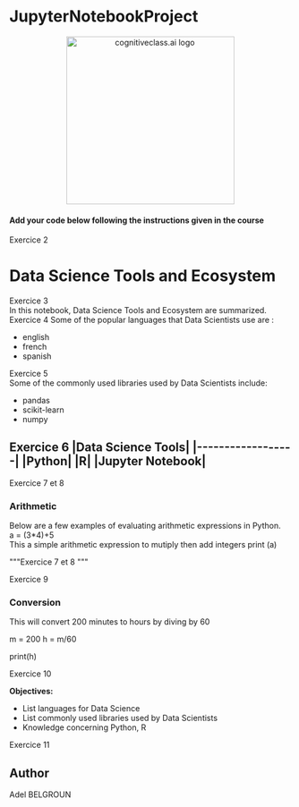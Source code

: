 # JupyterNotebookProject

<center>
    <img src="https://cf-courses-data.s3.us.cloud-object-storage.appdomain.cloud/IBMDeveloperSkillsNetwork-DS0105EN-SkillsNetwork/labs/Module2/images/SN_web_lightmode.png" width="300" alt="cognitiveclass.ai logo">
</center>

#### Add your code below following the instructions given in the course


Exercice 2
# Data Science Tools and Ecosystem

Exercice 3 \
In this notebook, Data Science Tools and Ecosystem are summarized.
Exercice 4
Some of the popular languages that Data Scientists use are :
+ english 
+ french 
+ spanish

Exercice 5 \
Some of the commonly used libraries used by Data Scientists include:
+ pandas
+ scikit-learn
+ numpy

Exercice 6
|Data Science Tools|
|------------------|
|Python|
|R|
|Jupyter Notebook|
-----------------

Exercice 7 et 8

### Arithmetic


Below are a few examples of evaluating arithmetic expressions in Python. \
a = (3*4)+5 \
This a simple arithmetic expression to mutiply then add integers
print (a) 

"""Exercice 7 et 8 """

Exercice 9

### Conversion

This will convert 200 minutes to hours by diving by 60

m = 200 
h = m/60

print(h)

Exercice 10

**Objectives:**

- List languages for Data Science
- List commonly used libraries used by Data Scientists
- Knowledge concerning Python, R 

Exercice 11

## Author 

Adel BELGROUN

